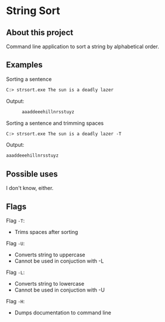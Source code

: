# String Sort

## About this project

Command line application to sort a string by alphabetical order.

## Examples

Sorting a sentence

```ps
C:> strsort.exe The sun is a deadly lazer
```

Output:

```ps
      aaaddeeehillnrsstuyz
```

Sorting a sentence and trimming spaces

```ps
C:> strsort.exe The sun is a deadly lazer -T
```

Output:

```ps
aaaddeeehillnrsstuyz
```

## Possible uses

I don't know, either.

## Flags

Flag `-T`:

- Trims spaces after sorting

Flag `-U`:

- Converts string to uppercase
- Cannot be used in conjuction with -L

Flag `-L`:

- Converts string to lowercase
- Cannot be used in conjuction with -U

Flag `-H`:

- Dumps documentation to command line
